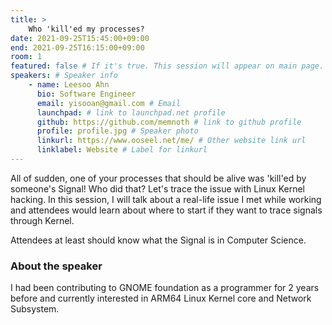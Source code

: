 ```yaml
---
title: >
    Who 'kill'ed my processes? 
date: 2021-09-25T15:45:00+09:00
end: 2021-09-25T16:15:00+09:00
room: 1
featured: false # If it's true. This session will appear on main page.
speakers: # Speaker info
    - name: Leesoo Ahn
      bio: Software Engineer
      email: yisooan@gmail.com # Email
      launchpad: # link to launchpad.net profile
      github: https://github.com/memnoth # link to github profile
      profile: profile.jpg # Speaker photo
      linkurl: https://www.ooseel.net/me/ # Other website link url
      linklabel: Website # Label for linkurl
---
```

All of sudden, one of your processes that should be alive was 'kill'ed by someone's Signal! Who did that? Let's trace the issue with Linux Kernel hacking.
In this session, I will talk about a real-life issue I met while working and attendees would learn about where to start if they want to trace signals through Kernel.

Attendees at least should know what the Signal is in Computer Science.

### About the speaker
I had been contributing to GNOME foundation as a programmer for 2 years before and currently interested in ARM64 Linux Kernel core and Network Subsystem.